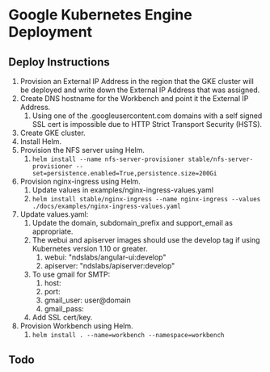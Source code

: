 Google Kubernetes Engine Deployment
===================================

Deploy Instructions
-------------------

1. Provision an External IP Address in the region that the GKE cluster will be 
deployed and write down the External IP Address that was assigned. 
1. Create DNS hostname for the Workbench and point it the External IP Address. 
    1. Using one of the .googleusercontent.com domains with a self signed SSL cert is 
    impossible due to HTTP Strict Transport Security (HSTS).  
1. Create GKE cluster.
1. Install Helm.
1. Provision the NFS server using Helm.
    1. `helm install --name nfs-server-provisioner stable/nfs-server-provisioner --set=persistence.enabled=True,persistence.size=200Gi`
1. Provision nginx-ingress using Helm.
    1. Update values in examples/nginx-ingress-values.yaml
    1. `helm install stable/nginx-ingress --name nginx-ingress --values ./docs/examples/nginx-ingress-values.yaml`
1. Update values.yaml:
    1. Update the domain, subdomain_prefix and support_email as appropriate.
    1. The webui and apiserver images should use the develop tag if using Kubernetes 
    version 1.10 or greater.
        1. webui: "ndslabs/angular-ui:develop"
        1. apiserver: "ndslabs/apiserver:develop" 
    1. To use gmail for SMTP:
        1. host: 
        1. port: 
        1. gmail_user: user@domain
        1. gmail_pass: <app password>        
    1. Add SSL cert/key.
1. Provision Workbench using Helm.
    1. `helm install . --name=workbench --namespace=workbench`


Todo
----
